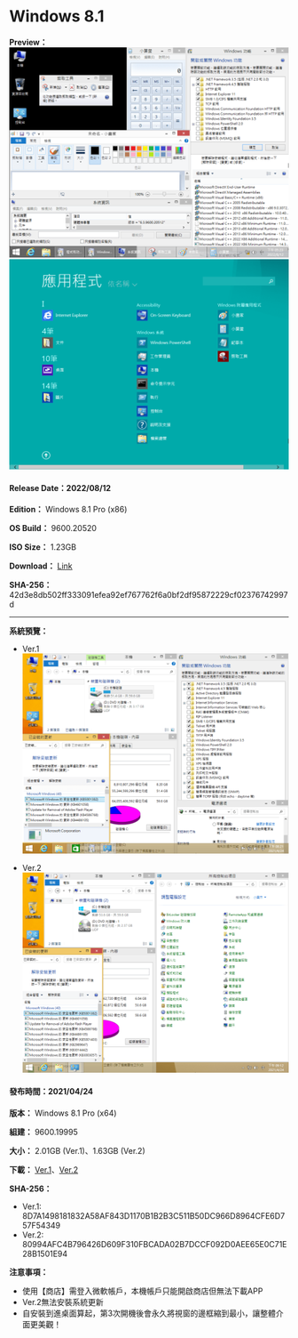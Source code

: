 # Windows 8.1

**Preview：**
![1](/preview/9600.20520_x86_220812.png)
![2](/preview/9600.20520_x86_220812_2.png)

#### Release Date：2022/08/12

**Edition：** Windows 8.1 Pro (x86)

**OS Build：** 9600.20520

**ISO Size：** 1.23GB

**Download：** [Link](https://gmnfuedutw-my.sharepoint.com/:u:/g/personal/40543229_gm_nfu_edu_tw/EeqC6y4HfndHpmKdNcGULIkB4Ovqff_d_evXnlCa9nCFow?e=LBlbB5)

**SHA-256：** 42d3e8db502ff333091efea92ef767762f6a0bf2df95872229cf02376742997d

----

**系統預覽：**
- Ver.1
![1.png](/preview/Win8.1_Pro_(9600.19995)_20210424.png)

- Ver.2
![1.png](/preview/Win8.1_Pro_(9600.19995)_20210424-2.png)

#### 發布時間：2021/04/24

**版本：** Windows 8.1 Pro (x64)

**組建：** 9600.19995

**大小：** 2.01GB (Ver.1)、1.63GB (Ver.2)

**下載：** [Ver.1](http://tiny.cc/w8_20210424_o)、[Ver.2](http://tiny.cc/w8_20210424_2_o)

**SHA-256：**
- Ver.1: 8D7A1498181832A58AF843D1170B1B2B3C511B50DC966D8964CFE6D757F54349
- Ver.2: 80994AFC4B796426D609F310FBCADA02B7DCCF092D0AEE65E0C71E28B1501E94

**注意事項：**
- 使用【商店】需登入微軟帳戶，本機帳戶只能開啟商店但無法下載APP
- Ver.2無法安裝系統更新
- 自安裝到進桌面算起，第3次開機後會永久將視窗的邊框縮到最小，讓整體介面更美觀！
